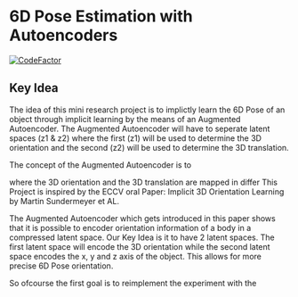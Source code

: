 # 6D Pose Estimation with Autoencoders

[![CodeFactor](https://www.codefactor.io/repository/github/tbung/6d-pose-ae/badge)](https://www.codefactor.io/repository/github/tbung/6d-pose-ae)

## Key Idea
The idea of this mini research project is to implictly learn the 6D Pose of an object through implicit learning by the means of an Augmented Autoencoder.
The Augmented Autoencoder will have to seperate latent spaces (z1 & z2) where the first (z1) will be used to determine the 3D orientation 
and the second (z2) will be used to determine the 3D translation. 

The concept of the Augmented Autoencoder is to 



where the 3D orientation and the 3D translation are mapped in differ 
This Project is inspired by the ECCV oral Paper: Implicit 3D Orientation Learning by Martin Sundermeyer et AL.

The Augmented Autoencoder which gets introduced in this paper shows that it is possible to encoder orientation information of a body in a compressed latent space.
Our Key Idea is it to have 2 latent spaces. The first latent space will encode the 3D orientation while the second latent space encodes the x, y and z axis of the object.
This allows for more precise 6D Pose orientation. 


So ofcourse the first goal is to reimplement the experiment with the 

